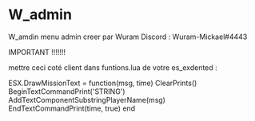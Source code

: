 # W_admin
W_amdin menu admin creer par Wuram Discord : Wuram-Mickael#4443


IMPORTANT !!!!!!!

mettre ceci coté client dans funtions.lua de votre es_exdented :

ESX.DrawMissionText = function(msg, time)
    ClearPrints()
    BeginTextCommandPrint('STRING')
    AddTextComponentSubstringPlayerName(msg)
    EndTextCommandPrint(time, true)
end
